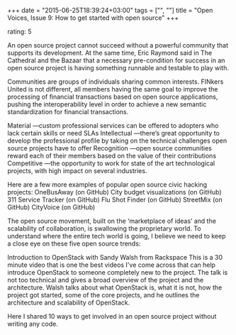 +++
date = "2015-06-25T18:39:24+03:00"
tags = ["", ""]
title = "Open Voices, Issue 9: How to get started with open source"
+++

rating: 5

An open source project cannot succeed without a powerful community that supports
its development. At the same time, Eric Raymond said in The Cathedral and the
Bazaar that a necessary pre-condition for success in an open source project is
having something runnable and testable to play with.

Communities are groups of individuals sharing common interests. FINkers United
is not different, all members having the same goal to improve the processing of
financial transactions based on open source applications, pushing the
interoperability level in order to achieve a new semantic standardization for
financial transactions.

Material —custom professional services can be offered to adopters who lack
certain skills or need SLAs Intellectual —there’s great opportunity to develop
the professional profile by taking on the technical challenges open source
projects have to offer Recognition —open source communities reward each of their
members based on the value of their contributions Competitive —the opportunity
to work for state of the art technological projects, with high impact on several
industries.

Here are a few more examples of popular open source civic hacking projects:
OneBusAway (on GitHub) City budget visualizations (on GitHub) 311 Service
Tracker (on GitHub) Flu Shot Finder (on GitHub) StreetMix (on GitHub) CityVoice
(on GitHub)

The open source movement, built on the ‘marketplace of ideas’ and the
scalability of collaboration, is swallowing the proprietary world. To understand
where the entire tech world is going, I believe we need to keep a close eye on
these five open source trends:

Introduction to OpenStack with Sandy Walsh from Rackspace This is a 30 minute
video that is one the best videos I've come across that can help introduce
OpenStack to someone completely new to the project. The talk is not too
technical and gives a broad overview of the project and the architecture. Walsh
talks about what OpenStack is, what it is not, how the project got started, some
of the core projects, and he outlines the architecture and scalability of
OpenStack.

Here I shared 10 ways to get involved in an open source project without writing
any code.
